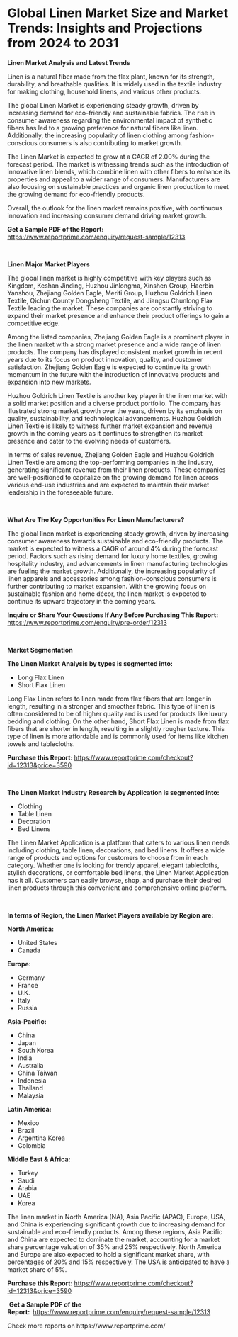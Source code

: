<p><h1>Global Linen Market Size and Market Trends: Insights and Projections from 2024 to 2031</h1></p><p><strong>Linen Market Analysis and Latest Trends</strong></p>
<p><p>Linen is a natural fiber made from the flax plant, known for its strength, durability, and breathable qualities. It is widely used in the textile industry for making clothing, household linens, and various other products.</p><p>The global Linen Market is experiencing steady growth, driven by increasing demand for eco-friendly and sustainable fabrics. The rise in consumer awareness regarding the environmental impact of synthetic fibers has led to a growing preference for natural fibers like linen. Additionally, the increasing popularity of linen clothing among fashion-conscious consumers is also contributing to market growth.</p><p>The Linen Market is expected to grow at a CAGR of 2.00% during the forecast period. The market is witnessing trends such as the introduction of innovative linen blends, which combine linen with other fibers to enhance its properties and appeal to a wider range of consumers. Manufacturers are also focusing on sustainable practices and organic linen production to meet the growing demand for eco-friendly products.</p><p>Overall, the outlook for the linen market remains positive, with continuous innovation and increasing consumer demand driving market growth.</p></p>
<p><strong>Get a Sample PDF of the Report:&nbsp;</strong> <a href="https://www.reportprime.com/enquiry/request-sample/12313">https://www.reportprime.com/enquiry/request-sample/12313</a></p>
<p>&nbsp;</p>
<p><strong>Linen Major Market Players</strong></p>
<p><p>The global linen market is highly competitive with key players such as Kingdom, Keshan Jinding, Huzhou Jinlongma, Xinshen Group, Haerbin Yanshou, Zhejiang Golden Eagle, Meriti Group, Huzhou Goldrich Linen Textile, Qichun County Dongsheng Textile, and Jiangsu Chunlong Flax Textile leading the market. These companies are constantly striving to expand their market presence and enhance their product offerings to gain a competitive edge.</p><p>Among the listed companies, Zhejiang Golden Eagle is a prominent player in the linen market with a strong market presence and a wide range of linen products. The company has displayed consistent market growth in recent years due to its focus on product innovation, quality, and customer satisfaction. Zhejiang Golden Eagle is expected to continue its growth momentum in the future with the introduction of innovative products and expansion into new markets.</p><p>Huzhou Goldrich Linen Textile is another key player in the linen market with a solid market position and a diverse product portfolio. The company has illustrated strong market growth over the years, driven by its emphasis on quality, sustainability, and technological advancements. Huzhou Goldrich Linen Textile is likely to witness further market expansion and revenue growth in the coming years as it continues to strengthen its market presence and cater to the evolving needs of customers.</p><p>In terms of sales revenue, Zhejiang Golden Eagle and Huzhou Goldrich Linen Textile are among the top-performing companies in the industry, generating significant revenue from their linen products. These companies are well-positioned to capitalize on the growing demand for linen across various end-use industries and are expected to maintain their market leadership in the foreseeable future.</p></p>
<p>&nbsp;</p>
<p><strong>What Are The Key Opportunities For Linen Manufacturers?</strong></p>
<p><p>The global linen market is experiencing steady growth, driven by increasing consumer awareness towards sustainable and eco-friendly products. The market is expected to witness a CAGR of around 4% during the forecast period. Factors such as rising demand for luxury home textiles, growing hospitality industry, and advancements in linen manufacturing technologies are fueling the market growth. Additionally, the increasing popularity of linen apparels and accessories among fashion-conscious consumers is further contributing to market expansion. With the growing focus on sustainable fashion and home décor, the linen market is expected to continue its upward trajectory in the coming years.</p></p>
<p><strong>Inquire or Share Your Questions If Any Before Purchasing This Report:</strong> <a href="https://www.reportprime.com/enquiry/pre-order/12313">https://www.reportprime.com/enquiry/pre-order/12313</a></p>
<p>&nbsp;</p>
<p><strong>Market Segmentation</strong></p>
<p><strong>The Linen Market Analysis by types is segmented into:</strong></p>
<p><ul><li>Long Flax Linen</li><li>Short Flax Linen</li></ul></p>
<p><p>Long Flax Linen refers to linen made from flax fibers that are longer in length, resulting in a stronger and smoother fabric. This type of linen is often considered to be of higher quality and is used for products like luxury bedding and clothing. On the other hand, Short Flax Linen is made from flax fibers that are shorter in length, resulting in a slightly rougher texture. This type of linen is more affordable and is commonly used for items like kitchen towels and tablecloths.</p></p>
<p><strong>Purchase this Report:&nbsp;</strong><a href="https://www.reportprime.com/checkout?id=12313&price=3590">https://www.reportprime.com/checkout?id=12313&price=3590</a></p>
<p>&nbsp;</p>
<p><strong>The Linen Market Industry Research by Application is segmented into:</strong></p>
<p><ul><li>Clothing</li><li>Table Linen</li><li>Decoration</li><li>Bed Linens</li></ul></p>
<p><p>The Linen Market Application is a platform that caters to various linen needs including clothing, table linen, decorations, and bed linens. It offers a wide range of products and options for customers to choose from in each category. Whether one is looking for trendy apparel, elegant tablecloths, stylish decorations, or comfortable bed linens, the Linen Market Application has it all. Customers can easily browse, shop, and purchase their desired linen products through this convenient and comprehensive online platform.</p></p>
<p>&nbsp;</p>
<p><strong>In terms of Region, the Linen Market Players available by Region are:</strong></p>
<p>
    <p> <strong> North America: </strong>
        <ul>
            <li>United States</li>
            <li>Canada</li>
        </ul>
        </p> 
    <p> <strong> Europe: </strong>
        <ul>
            <li>Germany</li>
            <li>France</li>
            <li>U.K.</li>
            <li>Italy</li>
            <li>Russia</li>
        </ul>
        </p> 
    <p> <strong> Asia-Pacific: </strong>
        <ul>
            <li>China</li>
            <li>Japan</li>
            <li>South Korea</li>
            <li>India</li>
            <li>Australia</li>
            <li>China Taiwan</li>
            <li>Indonesia</li>
            <li>Thailand</li>
            <li>Malaysia</li>
        </ul>
        </p> 
    <p> <strong> Latin America: </strong>
        <ul>
            <li>Mexico</li>
            <li>Brazil</li>
            <li>Argentina Korea</li>
            <li>Colombia</li>
        </ul>
        </p> 
    <p> <strong> Middle East & Africa: </strong>
        <ul>
            <li>Turkey</li>
            <li>Saudi</li>
            <li>Arabia</li>
            <li>UAE</li>
            <li>Korea</li>
        </ul>
    </p>
    </p>
<p><p>The linen market in North America (NA), Asia Pacific (APAC), Europe, USA, and China is experiencing significant growth due to increasing demand for sustainable and eco-friendly products. Among these regions, Asia Pacific and China are expected to dominate the market, accounting for a market share percentage valuation of 35% and 25% respectively. North America and Europe are also expected to hold a significant market share, with percentages of 20% and 15% respectively. The USA is anticipated to have a market share of 5%.</p></p>
<p><strong>Purchase this Report: </strong><a href="https://www.reportprime.com/checkout?id=12313&price=3590">https://www.reportprime.com/checkout?id=12313&price=3590</a></p>
<p>&nbsp;<strong>Get a Sample PDF of the Report:&nbsp;&nbsp;</strong><a href="https://www.reportprime.com/enquiry/request-sample/12313">https://www.reportprime.com/enquiry/request-sample/12313</a></p>
<p><strong></strong></p>
<p>Check more reports on https://www.reportprime.com/</p>